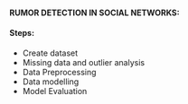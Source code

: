 #### RUMOR DETECTION IN SOCIAL NETWORKS:

#### Steps:
- Create dataset
- Missing data and outlier analysis
- Data Preprocessing
- Data modelling
- Model Evaluation

